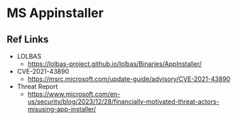 # MS Appinstaller


## Ref Links
- LOLBAS
  - https://lolbas-project.github.io/lolbas/Binaries/AppInstaller/
- CVE-2021-43890
  - https://msrc.microsoft.com/update-guide/advisory/CVE-2021-43890
- Threat Report
  - https://www.microsoft.com/en-us/security/blog/2023/12/28/financially-motivated-threat-actors-misusing-app-installer/